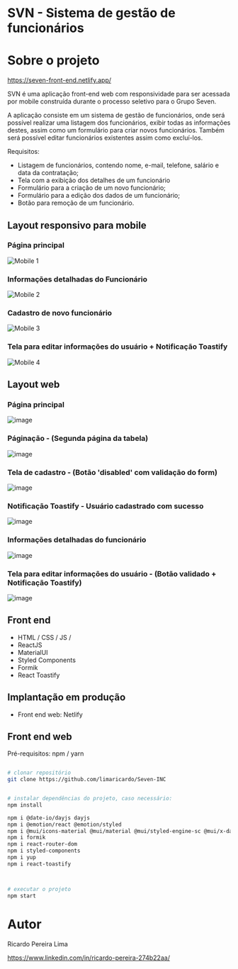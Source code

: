 # SVN - Sistema de gestão de funcionários 

# Sobre o projeto

https://seven-front-end.netlify.app/

SVN é uma aplicação front-end web com responsividade para ser acessada por mobile construída durante o processo seletivo para o Grupo Seven.

A aplicação consiste em um sistema de gestão de funcionários, onde será possível realizar uma listagem dos funcionários, exibir todas as informações destes, assim como um formulário para criar novos funcionários. Também será possível editar
funcionários existentes assim como excluí-los.

Requisitos:

- Listagem de funcionários, contendo nome, e-mail, telefone, salário e data da contratação;
- Tela com a exibição dos detalhes de um funcionário
- Formulário para a criação de um novo funcionário;
- Formulário para a edição dos dados de um funcionário;
- Botão para remoção de um funcionário.

## Layout responsivo para mobile
### Página principal                                                                                                
![Mobile 1](https://user-images.githubusercontent.com/81928006/188368304-281e73c7-38a0-46f9-9bdd-9bc858cea37d.PNG) 

### Informações detalhadas do Funcionário 
![Mobile 2](https://user-images.githubusercontent.com/81928006/188368390-117caf28-d124-481e-934f-12a578fd6200.PNG) 

### Cadastro de novo funcionário                                                                                   
![Mobile 3](https://user-images.githubusercontent.com/81928006/188368499-72771821-420b-41e6-89ed-c3430f722bd9.PNG) 

### Tela para editar informações do usuário + Notificação Toastify
![Mobile 4](https://user-images.githubusercontent.com/81928006/188368559-20552b8e-e66d-4103-9eec-8042bd89d1ba.PNG)

## Layout web
### Página principal
![image](https://user-images.githubusercontent.com/81928006/188366610-1fd89a09-0694-47e3-a9fa-d655f6fbb652.PNG)
### Páginação - (Segunda página da tabela)
![image](https://user-images.githubusercontent.com/81928006/188366705-96d2293d-bd45-41f9-9597-20b9922edf00.PNG)
### Tela de cadastro - (Botão 'disabled' com validação do form)
![image](https://user-images.githubusercontent.com/81928006/188366777-099e1ad4-a74b-4667-a6ef-104c8ca33682.PNG)
### Notificação Toastify - Usuário cadastrado com sucesso
![image](https://user-images.githubusercontent.com/81928006/188366853-630684ff-427c-4c6e-b46b-c174f7249a42.PNG)
### Informações detalhadas do funcionário
![image](https://user-images.githubusercontent.com/81928006/188367060-6d8f249d-f8ba-4a8e-a68a-841899718b25.PNG)
### Tela para editar informações do usuário - (Botão validado + Notificação Toastify)
![image](https://user-images.githubusercontent.com/81928006/188367259-a796c8d9-b511-4b99-b28f-6f7946f85741.PNG)


## Front end
- HTML / CSS / JS / 
- ReactJS
- MaterialUI
- Styled Components
- Formik
- React Toastify


## Implantação em produção
- Front end web: Netlify


## Front end web
Pré-requisitos: npm / yarn

```bash

# clonar repositório
git clone https://github.com/limaricardo/Seven-INC


# instalar dependências do projeto, caso necessário:
npm install

npm i @date-io/dayjs dayjs
npm i @emotion/react @emotion/styled
npm i @mui/icons-material @mui/material @mui/styled-engine-sc @mui/x-date-pickers
npm i formik
npm i react-router-dom
npm i styled-components
npm i yup
npm i react-toastify



# executar o projeto
npm start
```

# Autor

Ricardo Pereira Lima

https://www.linkedin.com/in/ricardo-pereira-274b22aa/
